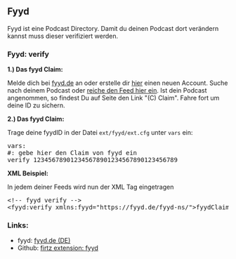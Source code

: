 ## Fyyd

Fyyd ist eine Podcast Directory. Damit du deinen Podcast dort verändern kannst muss dieser verifiziert werden.


### Fyyd: verify

**1.) Das fyyd Claim:**

Melde dich bei <a target="_blank" href="https://fyyd.de/login">fyyd.de</a> an oder erstelle dir
<a target="_blank" href="https://fyyd.de/user-new">hier</a> einen neuen Account. Suche nach deinem Podcast oder
<a target="_blank" href="https://fyyd.de/add-feed">reiche den Feed hier ein</a>. Ist dein Podcast angenommen,
so findest Du auf Seite den Link "(C) Claim". Fahre fort um deine ID zu sichern.

**2.) Das fyyd Claim:**

Trage deine fyydID in der Datei <code>ext/fyyd/ext.cfg</code> unter <code>vars</code> ein:
<pre>
vars:
#: gebe hier den Claim von fyyd ein
verify 123456789012345678901234567890123456789
</pre>


**XML Beispiel:**

In jedem deiner Feeds wird nun der XML Tag eingetragen

<pre>
&lt;!-- fyyd verify -->
&lt;fyyd:verify xmlns:fyyd="https://fyyd.de/fyyd-ns/">fyydClaim&lt;/fyyd:verify>
</pre>





### Links:

- fyyd: [fyyd.de (DE)](https://fyyd.de/fragen)
- Github: [firtz extension: fyyd](https://github.com/Firtz-Designs/firtz-extensions-rc3.0/tree/master/sources/fyyd)